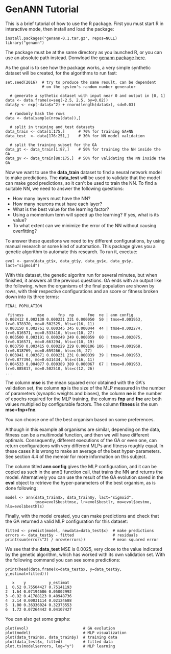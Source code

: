 
# GenANN Tutorial

This is a brief tutorial of how to use the R package. First you must start R in interactive mode,
then install and load the package:

```
install.packages("genann-0.1.tar.gz", repos=NULL)
library("genann")
```

The package must be at the same directory as you launched R, or you can use an absolute path
instead. Donwload the
[genann package here](https://github.com/jrmas/genann/files/629796/genann-0.1.tar.gz).


As the goal is to see how the package works, a very simple synthetic dataset will be created, for
the algorithms to run fast:

```
set.seed(2016)  # try to produce the same result, can be dependent
                # on the system's random number generator

  # generate a sythetic dataset with input near 0 and output in [0, 1]
data <- data.frame(x=seq(-2.5, 2.5, by=0.02))
data$y <- exp(-data$x^2) + rnorm(length(data$x), sd=0.03)

  # randomly hash the rows
data <- data[sample(nrow(data)),]

  # split in training and test datasets
data_train <- data[1:175,]      # 70% for training GA+NN
data_test  <- data[176:251,]    # 30% for NN model validation

  # split the training subset for the GA
data_gt <- data_train[1:87,]    # 50% for training the NN inside the GA
data_gv <- data_train[88:175,]  # 50% for validating the NN inside the GA
```

Now we want to use the **data_train** dataset to find a neural network model to make predictions.
The **data_test** will be used to validate that the model can make good predictions, so it can't be
used to train the NN. To find a suitable NN, we need to answer the following questions:

* How many layers must have the NN?
* How many neurons must have each layer?
* What is the best value for the learning factor?
* Using a momentum term will speed up the learning? If yes, what is its value?
* To what extent can we minimize the error of the NN without causing overfitting?

To answer these questions we need to try different configurations, by using manual research or some
kind of automation. This package gives you a genetic algorithm to automate this research.
To run it, exectue:

```
evol <- gann(data_gt$x, data_gt$y, data_gv$x, data_gv$y, lact="sigmoid")
```

With this dataset, the genetic algoritm run for several minutes, but when finished, it answers all
the previous questions. GA ends with an output like the following, when the organisms of the final
population are shown by rows, with their respective configurations and an score or fitness broken
down into its three terms:

```
FINAL POPULATION

 fitness      mse      fnp  np      fne  ne | ann config
0.002412 0.002130 0.000231 231 0.000050  50 | tmse=0.001953, lr=0.878370, mo=0.502525, hls=c(16, 11)
0.003150 0.002761 0.000345 345 0.000044  44 | tmse=0.002274, lr=0.816571, mo=0.533410, hls=c(10, 27)
0.003500 0.003191 0.000249 249 0.000059  60 | tmse=0.002075, lr=0.816571, mo=0.663294, hls=c(10, 19)
0.003750 0.003415 0.000229 229 0.000106 106 | tmse=0.001968, lr=0.818769, mo=0.659266, hls=c(6, 27)
0.003941 0.003671 0.000231 231 0.000039  39 | tmse=0.001953, lr=0.877394, mo=0.631434, hls=c(16, 11)
0.004533 0.004077 0.000389 389 0.000067  67 | tmse=0.001953, lr=0.885817, mo=0.502510, hls=c(12, 26)
...
```

The column **mse** is the mean squared error obtained with the GA's validation set, the column **np** is
the size of the MLP measured in the number of parameters (synaptic weights and biases), the column
**ne** is the number of epochs required for the MLP training, the columns **fnp** and **fne** are both values
multiplied by configurable factors. The column **fitness** is the sum **mse+fnp+fne**.

You can choose one of the best organism based on some preferences. 

Although in this example all organisms are similar, depending on the data, fitness can be a
multimodal function, and then we will have different optimals. Consequently, different executions
of the GA or even one, can return configurations with very different MLPs and fitness roughly equal.
In these cases it is wrong to make an average of the best hyper-parameters. See section 4.4
of the memoir for more information on this subject.

The column titled **ann config** gives the MLP configuration, and it can be copied as such in the ann()
function call, that trains the NN and returns the model. Alternatively you can use the result of
the GA evolution saved in the **evol** object to retrieve the hyper-parameters of the best organism, as
is done following:

```
model <- ann(data_train$x, data_train$y, lact="sigmoid",
             tmse=evol$besttmse, lr=evol$bestlr, mo=evol$bestmo, hls=evol$besthls)
```

Finally, with the model created, you can make predictions and check that the GA returned a valid
MLP configuration for this dataset:

```
fitted <- predict(model, newdata=data_test$x)  # make predictions
errors <- data_test$y - fitted                 # residuals
print(sum(errors^2) / nrow(errors))            # mean squared error
```

We see that the **data_test** MSE is 0.0025, very close to the value indicated by the genetic algorithm,
which has worked with its own validation set. With the following command you can see some
predictions:

```
print(head(data.frame(x=data_test$x, y=data_test$y, y_estimat=fitted)))

   x    y          y_estimat
1  0.52 0.75504427 0.75141193
2  1.64 0.07194686 0.05002992
3 -0.92 0.41788123 0.48948736
4  2.14 0.00031114 0.02124688
5  1.00 0.36336024 0.32373553
6  1.72 0.07264442 0.04107427
```

You can also get some graphs:

```
plot(evol)                        # GA evolution
plot(model)                       # MLP visualization
plot(data_train$x, data_train$y)  # training data
plot(data_test$x, fitted)         # fitted data
plot.ts(model$errors, log="y")    # MLP learning
```
